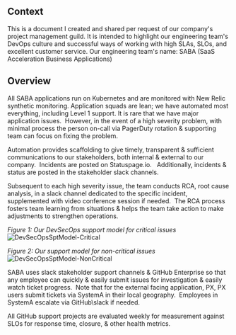 ## Context
This is a document I created and shared per request of our company's project management guild.  It is intended to highlight our engineering team's DevOps culture and successful ways of working with high SLAs, SLOs, and excellent customer service.  Our engineering team's name: SABA (SaaS Acceleration Business Applications)
   
## Overview  

All SABA applications run on Kubernetes and are monitored with New Relic synthetic monitoring. Application squads are lean; we have automated most everything, including Level 1 support. It is rare that we have major application issues.  However, in the event of a high severity problem, with minimal process the person on-call via PagerDuty rotation & supporting team can focus on fixing the problem.  

Automation provides scaffolding to give timely, transparent & sufficient communications to our stakeholders, both internal & external to our company.  Incidents are posted on Statuspage.io.   Additionally, incidents & status are posted in the stakeholder slack channels.

Subsequent to each high severity issue, the team conducts RCA, root cause analysis, in a slack channel dedicated to the specific incident, supplemented with video conference session if needed.  The RCA process fosters team learning from situations & helps the team take action to make adjustments to strengthen operations.  

*Figure 1: Our DevSecOps support model for critical issues*
![DevSecOpsSptModel-Critical](https://github.com/testness/work-samples/assets/10069969/f36b0bc9-3b31-43c5-a0a4-810efcad5cce)

*Figure 2: Our support model for non-critical issues*
![DevSecOpsSptModel-NonCritical](https://github.com/testness/work-samples/assets/10069969/e95e429e-d509-4e2c-affe-672299ec1489)

SABA uses slack stakeholder support channels & GitHub Enterprise so that any employee can quickly & easily submit issues for investigation & easily watch ticket progress.  Note that for the external facing application, PX, PX users submit tickets via SystemA in their local geography.  Employees in SystemA escalate via GitHub\slack if needed.  

All GitHub support projects are evaluated weekly for measurement against SLOs for response time, closure, & other health metrics.  
